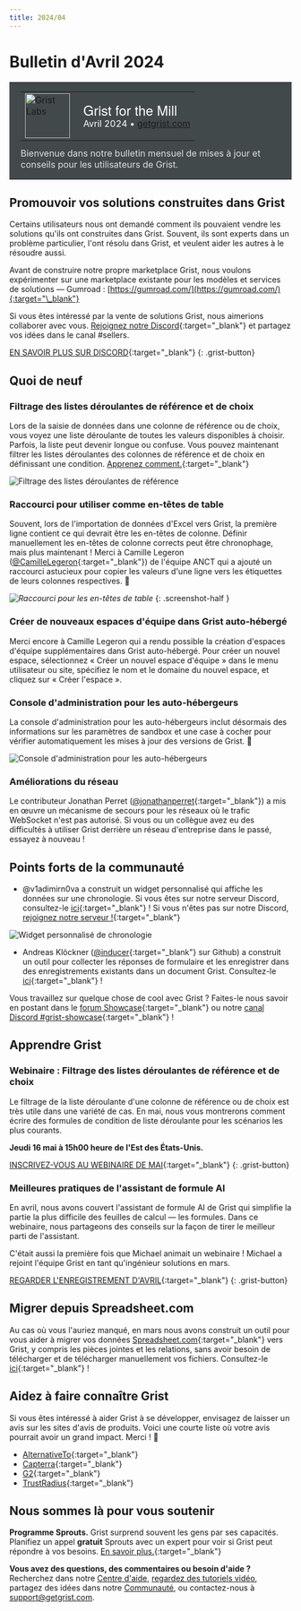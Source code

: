 ```yaml
---
title: 2024/04
---
```


# Bulletin d'Avril 2024

<style>
  /* restaurer quelques défauts mal remplacés */
  .newsletter-header .table {
    background-color: initial;
    border: initial;
  }
  .newsletter-header .table > tbody > tr > td {
    padding: initial;
    border: initial;
    vertical-align: initial;
  }
  .newsletter-header img.header-img {
    padding: initial;
    max-width: initial;
    display: initial;
    padding: initial;
    line-height: initial;
    background-color: initial;
    border: initial;
    border-radius: initial;
    margin: initial;
  }

  /* copier les styles de la newsletter, avec un préfixe pour une spécificité suffisante */
  .newsletter-header .header {
    border: none;
    padding: 0;
    margin: 0;
  }
  .newsletter-header table > tbody > tr > td.header-image {
    width: 80px;
    padding-right: 16px;
  }
  .newsletter-header table > tbody > tr > td.header-text {
    background-color: #42494B;
    padding: 16px 20px;
  }
  .newsletter-header table.header-top {
    border: none;
    padding: 0;
    margin: 0;
    width: 100%;
  }
  .header-title {
    font-family: Helvetica Neue, Helvetica, Arial, sans-serif;
    font-size: 24px;
    line-height: 28px;
    color: #FFFFFF;
  }
  .header-month {
    color: #FFFFFF;
  }
  .header-welcome {
    margin-top: 12px;
    color: #FFFFFF;
  }
  .newsletter-summary {
    background-color: #e3fff5;
    margin: 0;
    padding: 10px;
  }
  .newsletter-summary-header {
    text-align: center;
    padding-bottom: 10px;
    border-bottom: 1px solid lightgrey;
  }
  .newsletter-summary ul {
    padding-left: 20px;
  }
  .newsletter-summary li {
    margin-bottom: 10px;
  }
  .newsletter-summary li p {
    margin: 0px
  }
</style>
<div class="newsletter-header">
<table class="header" cellpadding="0" cellspacing="0" border="0"><tr>
  <td class="header-text">
    <table class="header-top"><tr>
      <td class="header-image">
        <a href="https://www.getgrist.com">
          <img class="header-img" src="/images/newsletters/grist-labs.png" width="80" height="80" alt="Grist Labs" border="0">
        </a>
      </td>
      <td class="header-top-text">
        <div class="header-title">Grist for the Mill</div>
        <div class="header-month">Avril 2024
          &#8226; <a href="https://www.getgrist.com/">getgrist.com</a></div>
      </td>
    </tr></table>
    <div class="header-welcome" style="color: #e0e0e0;">
      Bienvenue dans notre bulletin mensuel de mises à jour et conseils pour les utilisateurs de Grist.
    </div>
  </td>
</tr></table>
</div>

## Promouvoir vos solutions construites dans Grist

Certains utilisateurs nous ont demandé comment ils pouvaient vendre les solutions qu'ils ont construites dans Grist. Souvent, ils sont experts dans un problème particulier, l'ont résolu dans Grist, et veulent aider les autres à le résoudre aussi.

Avant de construire notre propre marketplace Grist, nous voulons expérimenter sur une marketplace existante pour les modèles et services de solutions — Gumroad : [https://gumroad.com/](https://gumroad.com/){:target="\_blank"}

Si vous êtes intéressé par la vente de solutions Grist, nous aimerions collaborer avec vous. [Rejoignez notre Discord](https://discord.gg/MYKpYQ3fbP){:target="\_blank"} et partagez vos idées dans le canal #sellers.

[EN SAVOIR PLUS SUR DISCORD](https://discord.gg/MYKpYQ3fbP){:target="\_blank"}
{: .grist-button}

## Quoi de neuf

### Filtrage des listes déroulantes de référence et de choix

Lors de la saisie de données dans une colonne de référence ou de choix, vous voyez une liste déroulante de toutes les valeurs disponibles à choisir. Parfois, la liste peut devenir longue ou confuse. Vous pouvez maintenant filtrer les listes déroulantes des colonnes de référence et de choix en définissant une condition. [Apprenez comment.](https://support.getgrist.com/col-refs/#filtering-reference-choices-in-dropdown){:target="\_blank"}

![Filtrage des listes déroulantes de référence](../images/newsletters/2024-04/reference-list-filtering.png)

### Raccourci pour utiliser comme en-têtes de table

Souvent, lors de l'importation de données d'Excel vers Grist, la première ligne contient ce qui devrait être les en-têtes de colonne. Définir manuellement les en-têtes de colonne corrects peut être chronophage, mais plus maintenant ! Merci à Camille Legeron ([@CamilleLegeron](https://github.com/CamilleLegeron){:target="\_blank"}) de l'équipe ANCT qui a ajouté un raccourci astucieux pour copier les valeurs d'une ligne vers les étiquettes de leurs colonnes respectives. 🤩

*![Raccourci pour les en-têtes de table](../images/newsletters/2024-04/table-headers-shortcut.png)*
{: .screenshot-half }

### Créer de nouveaux espaces d'équipe dans Grist auto-hébergé

Merci encore à Camille Legeron qui a rendu possible la création d'espaces d'équipe supplémentaires dans Grist auto-hébergé. Pour créer un nouvel espace, sélectionnez « Créer un nouvel espace d'équipe » dans le menu utilisateur ou site, spécifiez le nom et le domaine du nouvel espace, et cliquez sur « Créer l'espace ».

### Console d'administration pour les auto-hébergeurs

La console d'administration pour les auto-hébergeurs inclut désormais des informations sur les paramètres de sandbox et une case à cocher pour vérifier automatiquement les mises à jour des versions de Grist. 🎉

![Console d'administration pour les auto-hébergeurs](../images/newsletters/2024-04/admin-console.png)

### Améliorations du réseau

Le contributeur Jonathan Perret ([@jonathanperret](https://github.com/jonathanperret){:target="\_blank"}) a mis en œuvre un mécanisme de secours pour les réseaux où le trafic WebSocket n'est pas autorisé. Si vous ou un collègue avez eu des difficultés à utiliser Grist derrière un réseau d'entreprise dans le passé, essayez à nouveau !

## Points forts de la communauté

* @v1adimirn0va a construit un widget personnalisé qui affiche les données sur une chronologie. Si vous êtes sur notre serveur Discord, consultez-le [ici](https://discord.com/channels/1176642613022044301/1176646309223075860/1233770982955684063){:target="\_blank"} !
Si vous n'êtes pas sur notre Discord, [rejoignez notre serveur !](https://discord.gg/MYKpYQ3fbP){:target="\_blank"}

![Widget personnalisé de chronologie](../images/newsletters/2024-04/timeline-widget.png)

* Andreas Klöckner ([@inducer](https://github.com/inducer){:target="\_blank"} sur Github) a construit un outil pour collecter les réponses de formulaire et les enregistrer dans des enregistrements existants dans un document Grist. Consultez-le [ici](https://community.getgrist.com/t/grist-fill-form-fill-forms-with-existing-rows/4678/1){:target="\_blank"} !

Vous travaillez sur quelque chose de cool avec Grist ? Faites-le nous savoir en postant dans le [forum Showcase](https://community.getgrist.com/c/showcase/8){:target="\_blank"} ou notre [canal Discord #grist-showcase](https://discord.gg/MYKpYQ3fbP){:target="\_blank"} !

## Apprendre Grist

### Webinaire : Filtrage des listes déroulantes de référence et de choix

Le filtrage de la liste déroulante d'une colonne de référence ou de choix est très utile dans une variété de cas. En mai, nous vous montrerons comment écrire des formules de condition de liste déroulante pour les scénarios les plus courants.

**Jeudi 16 mai à 15h00 heure de l'Est des États-Unis.**

[INSCRIVEZ-VOUS AU WEBINAIRE DE MAI](https://www.getgrist.com/webinars/reference-filtering-grist-webinar/?utm_source=support-newsletter&utm_medium=internal&utm_campaign=build-webinar&utm_term=may-2024){:target="\_blank"}
{: .grist-button}

### Meilleures pratiques de l'assistant de formule AI

En avril, nous avons couvert l'assistant de formule AI de Grist qui simplifie la partie la plus difficile des feuilles de calcul — les formules. Dans ce webinaire, nous partageons des conseils sur la façon de tirer le meilleur parti de l'assistant.

C'était aussi la première fois que Michael animait un webinaire ! Michael a rejoint l'équipe Grist en tant qu'ingénieur solutions en mars.

[REGARDER L'ENREGISTREMENT D'AVRIL](https://www.getgrist.com/webinars/ai-formula-assistant-best-practices/){:target="\_blank"}
{: .grist-button}

## Migrer depuis Spreadsheet.com

Au cas où vous l'auriez manqué, en mars nous avons construit un outil pour vous aider à migrer vos données [Spreadsheet.com](https://www.spreadsheet.com/){:target="\_blank"} vers Grist, y compris les pièces jointes et les relations, sans avoir besoin de télécharger et de télécharger manuellement vos fichiers. Consultez-le [ici](https://public.getgrist.com/qYMSk6bdsLF6/Migrate-from-Spreadsheetcom/){:target="\_blank"} !

## Aidez à faire connaître Grist
Si vous êtes intéressé à aider Grist à se développer, envisagez de laisser un avis sur les sites d'avis de produits. Voici une courte liste où votre avis pourrait avoir un grand impact. Merci ! 🙏

* [AlternativeTo](https://alternativeto.net/software/grist/about/){:target="\_blank"}
* [Capterra](https://www.capterra.com/p/232821/Grist/){:target="\_blank"}
* [G2](https://www.g2.com/products/grist){:target="\_blank"}
* [TrustRadius](https://www.trustradius.com/products/grist/){:target="\_blank"}

## Nous sommes là pour vous soutenir

**Programme Sprouts.** Grist surprend souvent les gens par ses capacités. Planifiez un appel **gratuit** Sprouts avec un expert pour voir si Grist peut répondre à vos besoins. [En savoir plus.](https://www.getgrist.com/sprouts-program/){:target="\_blank"}

**Vous avez des questions, des commentaires ou besoin d'aide ?** Recherchez dans notre [Centre d'aide](../index.md), [regardez des tutoriels vidéo](https://www.youtube.com/channel/UCx0ioQrrC-bIrkmZ7ZULr0g/playlists), partagez des idées dans notre [Communauté](https://community.getgrist.com), ou contactez-nous à <support@getgrist.com>.
